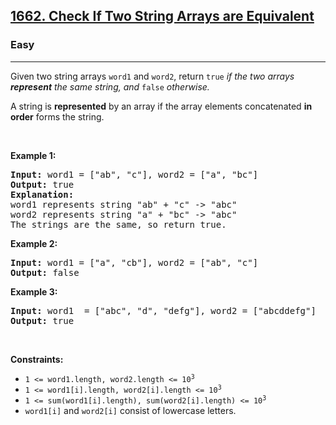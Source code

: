 <h2><a href="https://leetcode.com/problems/check-if-two-string-arrays-are-equivalent/">1662. Check If Two String Arrays are Equivalent</a></h2><h3>Easy</h3><hr><div style="user-select: auto;"><p style="user-select: auto;">Given two string arrays <code style="user-select: auto;">word1</code> and <code style="user-select: auto;">word2</code>, return<em style="user-select: auto;"> </em><code style="user-select: auto;">true</code><em style="user-select: auto;"> if the two arrays <strong style="user-select: auto;">represent</strong> the same string, and </em><code style="user-select: auto;">false</code><em style="user-select: auto;"> otherwise.</em></p>

<p style="user-select: auto;">A string is <strong style="user-select: auto;">represented</strong> by an array if the array elements concatenated <strong style="user-select: auto;">in order</strong> forms the string.</p>

<p style="user-select: auto;">&nbsp;</p>
<p style="user-select: auto;"><strong class="example" style="user-select: auto;">Example 1:</strong></p>

<pre style="user-select: auto;"><strong style="user-select: auto;">Input:</strong> word1 = ["ab", "c"], word2 = ["a", "bc"]
<strong style="user-select: auto;">Output:</strong> true
<strong style="user-select: auto;">Explanation:</strong>
word1 represents string "ab" + "c" -&gt; "abc"
word2 represents string "a" + "bc" -&gt; "abc"
The strings are the same, so return true.</pre>

<p style="user-select: auto;"><strong class="example" style="user-select: auto;">Example 2:</strong></p>

<pre style="user-select: auto;"><strong style="user-select: auto;">Input:</strong> word1 = ["a", "cb"], word2 = ["ab", "c"]
<strong style="user-select: auto;">Output:</strong> false
</pre>

<p style="user-select: auto;"><strong class="example" style="user-select: auto;">Example 3:</strong></p>

<pre style="user-select: auto;"><strong style="user-select: auto;">Input:</strong> word1  = ["abc", "d", "defg"], word2 = ["abcddefg"]
<strong style="user-select: auto;">Output:</strong> true
</pre>

<p style="user-select: auto;">&nbsp;</p>
<p style="user-select: auto;"><strong style="user-select: auto;">Constraints:</strong></p>

<ul style="user-select: auto;">
	<li style="user-select: auto;"><code style="user-select: auto;">1 &lt;= word1.length, word2.length &lt;= 10<sup style="user-select: auto;">3</sup></code></li>
	<li style="user-select: auto;"><code style="user-select: auto;">1 &lt;= word1[i].length, word2[i].length &lt;= 10<sup style="user-select: auto;">3</sup></code></li>
	<li style="user-select: auto;"><code style="user-select: auto;">1 &lt;= sum(word1[i].length), sum(word2[i].length) &lt;= 10<sup style="user-select: auto;">3</sup></code></li>
	<li style="user-select: auto;"><code style="user-select: auto;">word1[i]</code> and <code style="user-select: auto;">word2[i]</code> consist of lowercase letters.</li>
</ul>
</div>